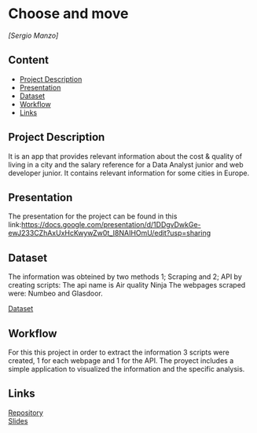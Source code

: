 

# Choose and move
*[Sergio Manzo]*



## Content
- [Project Description](#project-description)
- [Presentation](#Presentations)
- [Dataset](#dataset)
- [Workflow](#workflow)
- [Links](#links)

<a name="project-description"></a>

## Project Description
It is an app that provides relevant information about the cost & quality of living in a city and the salary reference for a Data Analyst junior and web developer junior. It contains relevant information for some cities in Europe.

<a name="hypotheses-/-questions"></a>

## Presentation
The presentation for the project can be found in this link:https://docs.google.com/presentation/d/1DDgvDwkGe-ewJ233CZhAxUxHcKwywZw0t_I8NAIHOmU/edit?usp=sharing

<a name="dataset"></a>

## Dataset
The information was obteined by two methods 1; Scraping and 2; API by creating scripts:
The api name is Air quality Ninja
The webpages scraped were: Numbeo and Glasdoor.

[Dataset]() 

<a name="workflow"></a>

## Workflow
For this this project in order to extract the information 3 scripts were created, 1 for each webpage and 1 for the API.
The proyect includes a simple application to visualized the information and the specific analysis.

<a name="organization"></a>


<a name="links"></a>

## Links


[Repository](https://github.com/sergiomanzo/Choose_and_move)  
[Slides](https://docs.google.com/presentation/d/1DDgvDwkGe-ewJ233CZhAxUxHcKwywZw0t_I8NAIHOmU/edit?usp=sharing) 